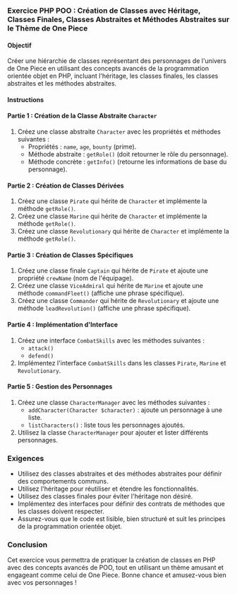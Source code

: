 ### Exercice PHP POO : Création de Classes avec Héritage, Classes Finales, Classes Abstraites et Méthodes Abstraites sur le Thème de One Piece

#### Objectif
Créer une hiérarchie de classes représentant des personnages de l'univers de One Piece en utilisant des concepts avancés de la programmation orientée objet en PHP, incluant l'héritage, les classes finales, les classes abstraites et les méthodes abstraites.

#### Instructions

#### Partie 1 : Création de la Classe Abstraite `Character`

1. Créez une classe abstraite `Character` avec les propriétés et méthodes suivantes :
   - Propriétés : `name`, `age`, `bounty` (prime).
   - Méthode abstraite : `getRole()` (doit retourner le rôle du personnage).
   - Méthode concrète : `getInfo()` (retourne les informations de base du personnage).

#### Partie 2 : Création de Classes Dérivées

1. Créez une classe `Pirate` qui hérite de `Character` et implémente la méthode `getRole()`.
2. Créez une classe `Marine` qui hérite de `Character` et implémente la méthode `getRole()`.
3. Créez une classe `Revolutionary` qui hérite de `Character` et implémente la méthode `getRole()`.

#### Partie 3 : Création de Classes Spécifiques

1. Créez une classe finale `Captain` qui hérite de `Pirate` et ajoute une propriété `crewName` (nom de l'équipage).
2. Créez une classe `ViceAdmiral` qui hérite de `Marine` et ajoute une méthode `commandFleet()` (affiche une phrase spécifique).
3. Créez une classe `Commander` qui hérite de `Revolutionary` et ajoute une méthode `leadRevolution()` (affiche une phrase spécifique).

#### Partie 4 : Implémentation d'Interface

1. Créez une interface `CombatSkills` avec les méthodes suivantes :
   - `attack()`
   - `defend()`
2. Implémentez l'interface `CombatSkills` dans les classes `Pirate`, `Marine` et `Revolutionary`.

#### Partie 5 : Gestion des Personnages

1. Créez une classe `CharacterManager` avec les méthodes suivantes :
   - `addCharacter(Character $character)` : ajoute un personnage à une liste.
   - `listCharacters()` : liste tous les personnages ajoutés.
2. Utilisez la classe `CharacterManager` pour ajouter et lister différents personnages.

### Exigences
- Utilisez des classes abstraites et des méthodes abstraites pour définir des comportements communs.
- Utilisez l'héritage pour réutiliser et étendre les fonctionnalités.
- Utilisez des classes finales pour éviter l'héritage non désiré.
- Implémentez des interfaces pour définir des contrats de méthodes que les classes doivent respecter.
- Assurez-vous que le code est lisible, bien structuré et suit les principes de la programmation orientée objet.

### Conclusion
Cet exercice vous permettra de pratiquer la création de classes en PHP avec des concepts avancés de POO, tout en utilisant un thème amusant et engageant comme celui de One Piece. Bonne chance et amusez-vous bien avec vos personnages !